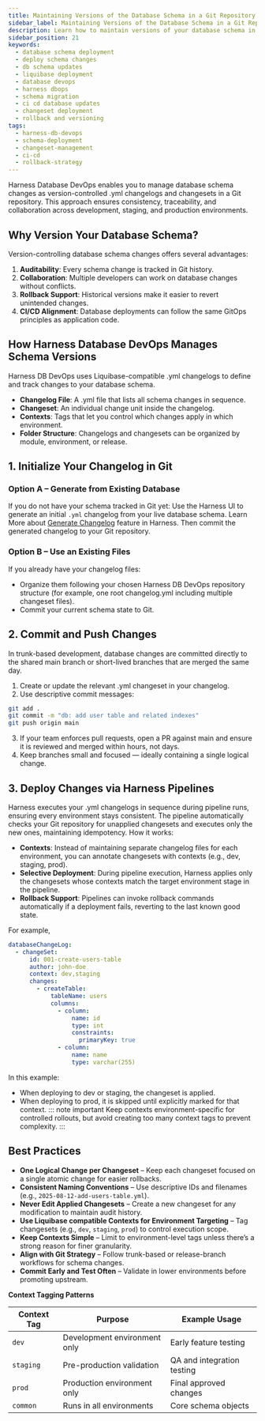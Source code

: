 ```yaml
---
title: Maintaining Versions of the Database Schema in a Git Repository
sidebar_label: Maintaining Versions of the Database Schema in a Git Repository
description: Learn how to maintain versions of your database schema in a Git repository using Harness DB DevOps, including best practices for version control and collaboration.
sidebar_position: 21
keywords:
  - database schema deployment
  - deploy schema changes
  - db schema updates
  - liquibase deployment
  - database devops
  - harness dbops
  - schema migration
  - ci cd database updates
  - changeset deployment
  - rollback and versioning
tags:
  - harness-db-devops
  - schema-deployment
  - changeset-management
  - ci-cd
  - rollback-strategy
---
```


Harness Database DevOps enables you to manage database schema changes as version-controlled .yml changelogs and changesets in a Git repository. This approach ensures consistency, traceability, and collaboration across development, staging, and production environments. 

## Why Version Your Database Schema?
Version-controlling database schema changes offers several advantages:
1. **Auditability**: Every schema change is tracked in Git history.
2. **Collaboration**: Multiple developers can work on database changes without conflicts.
3. **Rollback Support**: Historical versions make it easier to revert unintended changes.
4. **CI/CD Alignment**: Database deployments can follow the same GitOps principles as application code.

## How Harness Database DevOps Manages Schema Versions
Harness DB DevOps uses Liquibase-compatible .yml changelogs to define and track changes to your database schema.
- **Changelog File**: A .yml file that lists all schema changes in sequence.
- **Changeset**: An individual change unit inside the changelog.
- **Contexts**: Tags that let you control which changes apply in which environment.
- **Folder Structure**: Changelogs and changesets can be organized by module, environment, or release.

## 1. Initialize Your Changelog in Git
### Option A – Generate from Existing Database
If you do not have your schema tracked in Git yet: Use the Harness UI to generate an initial `.yml` changelog from your live database schema. Learn More about [Generate Changelog](https://developer.harness.io/docs/database-devops/use-database-devops/get-started/build-a-changelog/#setup-changelog) feature in Harness. Then commit the generated changelog to your Git repository.

### Option B – Use an Existing Files
If you already have your changelog files:
- Organize them following your chosen Harness DB DevOps repository structure (for example, one root changelog.yml including multiple changeset files).
- Commit your current schema state to Git.

## 2. Commit and Push Changes
In trunk-based development, database changes are committed directly to the shared main branch or short-lived branches that are merged the same day.
1. Create or update the relevant .yml changeset in your changelog.
2. Use descriptive commit messages:
  ```bash
  git add .
  git commit -m "db: add user table and related indexes"
  git push origin main
  ```
3. If your team enforces pull requests, open a PR against main and ensure it is reviewed and merged within hours, not days.
4. Keep branches small and focused — ideally containing a single logical change.

## 3. Deploy Changes via Harness Pipelines
Harness executes your .yml changelogs in sequence during pipeline runs, ensuring every environment stays consistent. The pipeline automatically checks your Git repository for unapplied changesets and executes only the new ones, maintaining idempotency.
How it works:

- **Contexts**: Instead of maintaining separate changelog files for each environment, you can annotate changesets with contexts (e.g., dev, staging, prod).
- **Selective Deployment**: During pipeline execution, Harness applies only the changesets whose contexts match the target environment stage in the pipeline.
- **Rollback Support**: Pipelines can invoke rollback commands automatically if a deployment fails, reverting to the last known good state.

For example,
```yaml
databaseChangeLog:
  - changeSet:
      id: 001-create-users-table
      author: john-doe
      context: dev,staging
      changes:
        - createTable:
            tableName: users
            columns:
              - column:
                  name: id
                  type: int
                  constraints:
                    primaryKey: true
              - column:
                  name: name
                  type: varchar(255)
```
In this example:
- When deploying to dev or staging, the changeset is applied.
- When deploying to prod, it is skipped until explicitly marked for that context.
::: note important
Keep contexts environment-specific for controlled rollouts, but avoid creating too many context tags to prevent complexity.
:::

## Best Practices

* **One Logical Change per Changeset** – Keep each changeset focused on a single atomic change for easier rollbacks.
* **Consistent Naming Conventions** – Use descriptive IDs and filenames (e.g., `2025-08-12-add-users-table.yml`).
* **Never Edit Applied Changesets** – Create a new changeset for any modification to maintain audit history.
* **Use Liquibase compatible Contexts for Environment Targeting** – Tag changesets (e.g., `dev`, `staging`, `prod`) to control execution scope.
* **Keep Contexts Simple** – Limit to environment-level tags unless there’s a strong reason for finer granularity.
* **Align with Git Strategy** – Follow trunk-based or release-branch workflows for schema changes.
* **Commit Early and Test Often** – Validate in lower environments before promoting upstream.

**Context Tagging Patterns**

| Context Tag | Purpose                      | Example Usage              |
| ----------- | ---------------------------- | -------------------------- |
| `dev`       | Development environment only | Early feature testing      |
| `staging`   | Pre-production validation    | QA and integration testing |
| `prod`      | Production environment only  | Final approved changes     |
| `common`    | Runs in all environments     | Core schema objects        |
